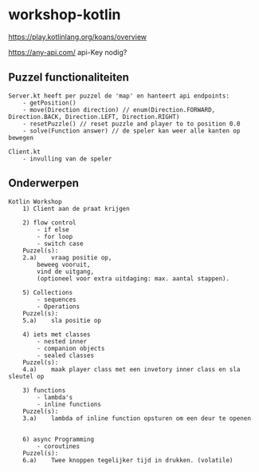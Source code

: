 # workshop-kotlin

https://play.kotlinlang.org/koans/overview

https://any-api.com/  api-Key nodig?

## Puzzel functionaliteiten
	Server.kt heeft per puzzel de 'map' en hanteert api endpoints:
		- getPosition()
		- move(Direction direction) // enum(Direction.FORWARD, Direction.BACK, Direction.LEFT, Direction.RIGHT)
		- resetPuzzle() // reset puzzle and player to to position 0.0
		- solve(Function answer) // de speler kan weer alle kanten op bewegen 
	
	Client.kt 
		- invulling van de speler	

## Onderwerpen 
	Kotlin Workshop
		1) Client aan de praat krijgen
		
		2) flow control
			- if else
			- for loop
			- switch case
		Puzzel(s):
		2.a) 	vraag positie op, 
			beweeg vooruit,
			vind de uitgang,
			(optioneel voor extra uitdaging: max. aantal stappen).
		
		5) Collections
			- sequences
			- Operations
		Puzzel(s):
		5.a) 	sla positie op
		
		4) iets met classes
			- nested inner
			- companion objects
			- sealed classes
		Puzzel(s):
		4.a) 	maak player class met een invetory inner class en sla sleutel op
		
		3) functions
			- lambda's
			- inline functions
		Puzzel(s): 
		3.a)	lambda of inline function opsturen om een deur te openen
		
		
		6) async Programming
			- coroutines
		Puzzel(s):
		6.a) 	Twee knoppen tegelijker tijd in drukken. (volatile)
